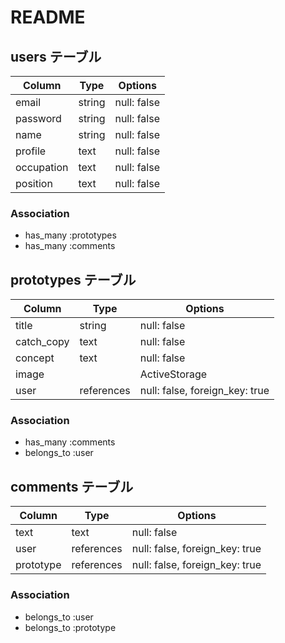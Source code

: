 # README

## users テーブル

| Column    | Type       | Options                        |
| --------- | ---------- | ------------------------------ |
| email     | string     | null: false                    |
| password  | string     | null: false                    |
| name      | string     | null: false                    |
| profile   | text       | null: false                    |
| occupation| text       | null: false                    |
| position  | text       | null: false                    |

### Association

- has_many :prototypes
- has_many :comments


## prototypes テーブル

| Column    | Type       | Options                        |
| --------- | ---------- | ------------------------------ |
| title     | string     | null: false                    |
| catch_copy| text       | null: false                    |
| concept   | text       | null: false                    |
| image     |            | ActiveStorage                  |
| user      | references | null: false, foreign_key: true |

### Association

- has_many :comments
- belongs_to :user

## comments テーブル

| Column    | Type       | Options                        |
| --------- | ---------- | ------------------------------ |
| text      | text       | null: false                    |
| user      | references | null: false, foreign_key: true |
| prototype | references | null: false, foreign_key: true |

### Association

- belongs_to :user
- belongs_to :prototype


